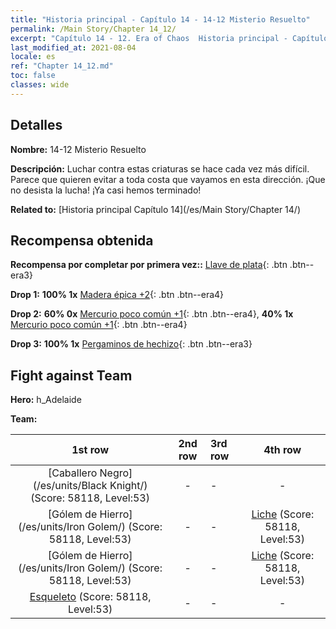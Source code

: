 ```yaml
---
title: "Historia principal - Capítulo 14 - 14-12 Misterio Resuelto"
permalink: /Main Story/Chapter 14_12/
excerpt: "Capítulo 14 - 12. Era of Chaos  Historia principal - Capítulo 14_12. 14-12 Misterio Resuelto"
last_modified_at: 2021-08-04
locale: es
ref: "Chapter 14_12.md"
toc: false
classes: wide
---
```


## Detalles

 **Nombre:** 14-12 Misterio Resuelto

 **Descripción:** Luchar contra estas criaturas se hace cada vez más difícil. Parece que quieren evitar a toda costa que vayamos en esta dirección. ¡Que no desista la lucha! ¡Ya casi hemos terminado!

 **Related to:** [Historia principal Capítulo 14](/es/Main Story/Chapter 14/)

## Recompensa obtenida

 **Recompensa por completar por primera vez::** [Llave de plata](/ItemsES/con_693/){: .btn .btn--era3}

 **Drop 1:** **100% 1x** [Madera épica +2](/ItemsES/mat_48/){: .btn .btn--era4}

 **Drop 2:** **60% 0x** [Mercurio poco común +1](/ItemsES/mat_42/){: .btn .btn--era4}, **40% 1x** [Mercurio poco común +1](/ItemsES/mat_42/){: .btn .btn--era4}

 **Drop 3:** **100% 1x** [Pergaminos de hechizo](/ItemsES/con_694/){: .btn .btn--era3}


## Fight against Team
 **Hero:** h_Adelaide

 **Team:**


  | 1st row | 2nd row | 3rd row | 4th row |
  |:----:|:----:|:----|:----:|
  | [Caballero Negro](/es/units/Black Knight/) (Score: 58118, Level:53)  | - | - | - |
  | [Gólem de Hierro](/es/units/Iron Golem/) (Score: 58118, Level:53)  | - | - | [Liche](/es/units/Lich/) (Score: 58118, Level:53)  |
  | [Gólem de Hierro](/es/units/Iron Golem/) (Score: 58118, Level:53)  | - | - | [Liche](/es/units/Lich/) (Score: 58118, Level:53)  |
  | [Esqueleto](/es/units/Skeleton/) (Score: 58118, Level:53)  | - | - | - |


